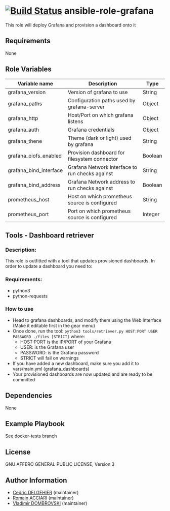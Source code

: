 [![Build Status](https://travis-ci.org/open-io/ansible-role-openio-grafana.svg?branch=master)](https://travis-ci.org/open-io/ansible-role-openio-grafana)
ansible-role-grafana
=========

This role will deploy Grafana and provision a dashboard onto it

Requirements
------------

None

Role Variables
--------------

| Variable name          | Description                                     | Type    |
| ---------------------- | ----------------------------------------------- | ------- |
| grafana_version        | Version of grafana to use                       | String  |
| grafana_paths          | Configuration paths used by grafana-server      | Object  |
| grafana_http           | Host/Port on which grafana listens              | Object  |
| grafana_auth           | Grafana credentials                             | Object  |
| grafana_thene          | Theme (dark or light) used by grafana           | String  |
| grafana_oiofs_enabled  | Provision dashboard for filesystem connector    | Boolean |
| grafana_bind_interface | Grafana Network interface to run checks against | String  |
| grafana_bind_address   | Grafana Network address to run checks against   | Boolean |
| prometheus_host        | Host on which prometheus source is configured   | String  |
| prometheus_port        | Port on which prometheus source is configured   | Integer |


Tools - Dashboard retriever
-----

### Description:

This role is outfitted with a tool that updates provisioned dashboards. In order to update a dashboard you need to:

### Requirements:

- python3
- python-requests

### How to use

- Head to grafana dashboards, and modify them using the Web Interface (Make it editable first in the gear menu)
- Once done, run the tool: `python3 tools/retriever.py HOST:PORT USER PASSWORD ./files [STRICT]` where:
    - HOST:PORT is the IP/PORT of your Grafana
    - USER: is the Grafana user
    - PASSWORD: is the Grafana password
    - STRICT will fail on warnings
- If you have added a new dashboard, make sure you add it to vars/main.yml (grafana_dashboards)
- Your provisioned dashboards are now updated and are ready to be committed

Dependencies
------------

None

Example Playbook
----------------

See docker-tests branch

License
-------

GNU AFFERO GENERAL PUBLIC LICENSE, Version 3

Author Information
------------------

- [Cedric DELGEHIER](https://github.com/cdelgehier) (maintainer)
- [Romain ACCIARI](https://github.com/racciari) (maintainer)
- [Vladimir DOMBROVSKI](https://github.com/vdombrovski) (maintainer)

